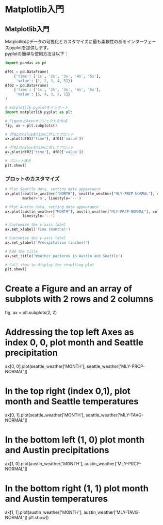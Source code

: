 # Matplotlib入門

## Matplotlib入門

Matplotlibはデータの可視化とカスタマイズに最も柔軟性のあるインターフェースpyplotを提供します。  
pyplotの簡単な使用方法は以下：

```python
import pandas as pd

df01 = pd.DataFrame(
    {'time': ['1s', '2s', '3s', '4s', '5s'],
     'value': [1, 2, 3, 4, 5]})
df02 = pd.DataFrame(
    {'time': ['1s', '2s', '3s', '4s', '5s'],
     'value': [5, 4, 3, 2, 1]}
)
```

```python
# matplotlib.pyplotをインポート
import matplotlib.pyplot as plt

# FigureとAxesオブジェクトを作成
fig, ax = plt.subplots()

# df01のvalueをtimeに対してプロット
ax.plot(df01["time"], df01['value'])

# df02のvalueをtimeに対してプロット
ax.plot(df02['time'], df02['value'])

# プロット表示
plt.show()
```

### プロットのカスタマイズ

```python
# Plot Seattle data, setting data appearance
ax.plot(seattle_weather["MONTH"], seattle_weather["MLY-PRCP-NORMAL"], color='b',
        marker='o', linestyle='--')

# Plot Austin data, setting data appearance
ax.plot(austin_weather["MONTH"], austin_weather["MLY-PRCP-NORMAL"], color='r', marker='v',
        linestyle='--')

# Customize the x-axis label
ax.set_xlabel('Time (months)')

# Customize the y-axis label
ax.set_ylabel('Precipitation (inches)')

# Add the title
ax.set_title('Weather patterns in Austin and Seattle')

# Call show to display the resulting plot
plt.show()
```

# Create a Figure and an array of subplots with 2 rows and 2 columns

fig, ax = plt.subplots(2, 2)

# Addressing the top left Axes as index 0, 0, plot month and Seattle precipitation

ax[0, 0].plot(seattle_weather['MONTH'], seattle_weather['MLY-PRCP-NORMAL'])

# In the top right (index 0,1), plot month and Seattle temperatures

ax[0, 1].plot(seattle_weather['MONTH'], seattle_weather['MLY-TAVG-NORMAL'])

# In the bottom left (1, 0) plot month and Austin precipitations

ax[1, 0].plot(austin_weather['MONTH'], austin_weather['MLY-PRCP-NORMAL'])

# In the bottom right (1, 1) plot month and Austin temperatures

ax[1, 1].plot(austin_weather['MONTH'], austin_weather['MLY-TAVG-NORMAL'])
plt.show()

